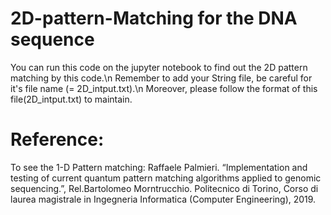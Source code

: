# 2D-pattern-Matching for the DNA sequence
You can run this code on the jupyter notebook to find out the 2D pattern matching by this code.\n
Remember to add your String file, be careful for it's file name (= 2D_intput.txt).\n
Moreover, please follow the format of this file(2D_intput.txt) to maintain. 

# Reference:
To see the 1-D Pattern matching:
Raffaele Palmieri. “Implementation and testing of current quantum pattern matching algorithms applied to genomic sequencing.”, Rel.Bartolomeo Morntrucchio. Politecnico di Torino, Corso di laurea magistrale in Ingegneria Informatica (Computer Engineering), 2019.
